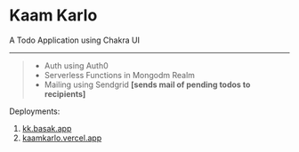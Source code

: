 # Kaam Karlo
A Todo Application using Chakra UI
***

> * Auth using Auth0
> * Serverless Functions in Mongodm Realm
> * Mailing using Sendgrid **[sends mail of pending todos to recipients]**

Deployments:
1. [kk.basak.app](https://kk.basak.app)<br>
2. [kaamkarlo.vercel.app](https://kaamkarlo.vercel.app)